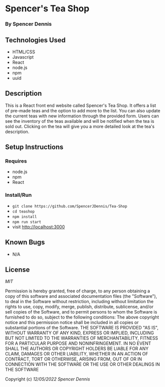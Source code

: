 # Spencer's Tea Shop

### By Spencer Dennis

## Technologies Used

* HTML/CSS
* Javascript
* React
* node.js
* npm
* uuid

## Description

This is a React front end website called Spencer's Tea Shop. It offers a list of pre-made teas and the option to add more to the list. You can also update the current teas with new information through the provided form. Users can see the inventory of the teas available and will be notified when the tea is sold out. Clicking on the tea will give you a more detailed look at the tea's description.

## Setup Instructions

### Requires

* node.js
* npm
* React

### Install/Run

* `git clone https://github.com/SpencerJDennis/Tea-Shop`
* `cd teashop`
* `npm install`
* `npm run start`
* visit [http://localhost:3000](http://localhost:3000)

## Known Bugs

* N/A

## License
 
_MIT_
 
Permission is hereby granted, free of charge, to any person obtaining a copy of this software and associated documentation files (the "Software"), to deal in the Software without restriction, including without limitation the rights to use, copy, modify, merge, publish, distribute, sublicense, and/or sell copies of the Software, and to permit persons to whom the Software is furnished to do so, subject to the following conditions:
The above copyright notice and this permission notice shall be included in all copies or substantial portions of the Software.
THE SOFTWARE IS PROVIDED "AS IS", WITHOUT WARRANTY OF ANY KIND, EXPRESS OR IMPLIED, INCLUDING BUT NOT LIMITED TO THE WARRANTIES OF MERCHANTABILITY, FITNESS FOR A PARTICULAR PURPOSE AND NONINFRINGEMENT. IN NO EVENT SHALL THE AUTHORS OR COPYRIGHT HOLDERS BE LIABLE FOR ANY CLAIM, DAMAGES OR OTHER LIABILITY, WHETHER IN AN ACTION OF CONTRACT, TORT OR OTHERWISE, ARISING FROM, OUT OF OR IN CONNECTION WITH THE SOFTWARE OR THE USE OR OTHER DEALINGS IN THE SOFTWARE
 
Copyright (c) _12/05/2022_ _Spencer Dennis_
